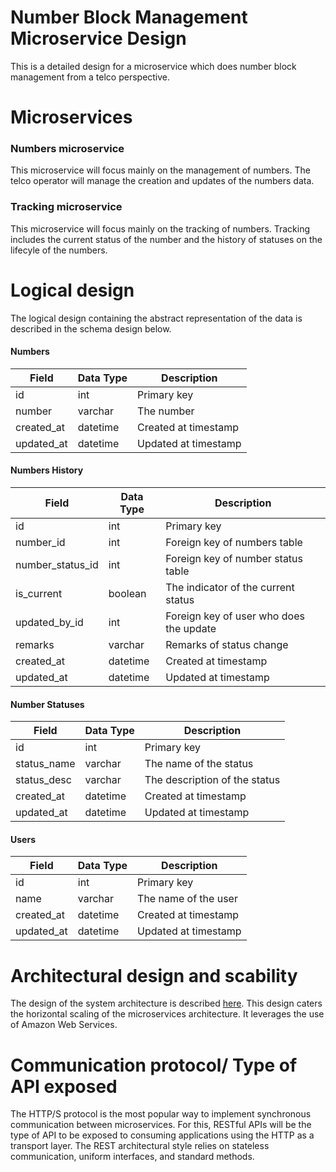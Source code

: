 # Number Block Management Microservice Design
This is a detailed design for a microservice which does number block management from a telco perspective.

# Microservices
### Numbers microservice
This microservice will focus mainly on the management of numbers. The telco operator will manage the creation and updates of the numbers data.
        
### Tracking microservice
This microservice will focus mainly on the tracking of numbers. Tracking includes the current status of the number and the history of statuses on the lifecyle of the numbers.
        
# Logical design
The logical design containing the abstract representation of the data is described in the schema design below.

#### Numbers

| Field | Data Type | Description |
| --- |--- |--- |
| id | int | Primary key |
| number | varchar | The number |
| created_at | datetime | Created at timestamp |
| updated_at | datetime | Updated at timestamp |

#### Numbers History

| Field | Data Type | Description |
| --- |--- | --- |
| id | int | Primary key |
| number_id | int | Foreign key of numbers table |
| number_status_id | int | Foreign key of number status table |
| is_current | boolean | The indicator of the current status |
| updated_by_id | int | Foreign key of user who does the update |
| remarks | varchar | Remarks of status change |
| created_at | datetime | Created at timestamp |
| updated_at | datetime | Updated at timestamp |

#### Number Statuses

| Field | Data Type | Description |
| --- |--- | --- |
| id | int | Primary key |
| status_name | varchar | The name of the status |
| status_desc | varchar | The description of the status |
| created_at | datetime | Created at timestamp |
| updated_at | datetime | Updated at timestamp |

#### Users

| Field | Data Type | Description |
| --- |--- | --- |
| id | int | Primary key |
| name | varchar | The name of the user |
| created_at | datetime | Created at timestamp |
| updated_at | datetime | Updated at timestamp |

# Architectural design and scability
The design of the system architecture is described  [here](https://drive.google.com/file/d/1E_vmjDyL6uIqivGpAwShZ4FOLiI_3QUy/view?usp=sharing). This design caters the horizontal scaling of the microservices architecture. It leverages the use of Amazon Web Services.

# Communication protocol/ Type of API exposed
The HTTP/S protocol is the most popular way to implement synchronous communication between microservices. For this, RESTful APIs will be the type of API to be exposed to consuming applications using the HTTP as a transport layer. The REST architectural style relies on stateless communication, uniform interfaces, and standard methods.
